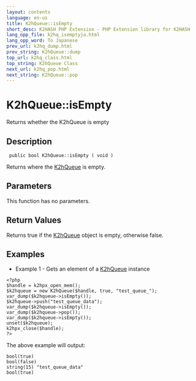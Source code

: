 ```yaml
---
layout: contents
language: en-us
title: K2hQueue::isEmpty
short_desc: K2HASH PHP Extension - PHP Extension library for K2HASH
lang_opp_file: k2hq_isemptyja.html
lang_opp_word: To Japanese
prev_url: k2hq_dump.html
prev_string: K2hQueue::dump
top_url: k2hq_class.html
top_string: K2hQueue Class
next_url: k2hq_pop.html
next_string: K2hQueue::pop
---
```


# K2hQueue::isEmpty
Returns whether the K2hQueue is empty

## Description
```
 public bool K2hQueue::isEmpty ( void )
```
Returns where the [K2hQueue](k2hq_class.html) is empty. 

## Parameters
This function has no parameters.

## Return Values
Returns true if the [K2hQueue](k2hq_class.html) object is empty, otherwise false. 

## Examples
- Example 1 - Gets an element of a [K2hQueue](k2hq_class.html) instance
```
<?php
$handle = k2hpx_open_mem();
$k2hqueue = new K2hQueue($handle, true, "test_queue_");
var_dump($k2hqueue->isEmpty());
$k2hqueue->push("test_queue_data");
var_dump($k2hqueue->isEmpty());
var_dump($k2hqueue->pop());
var_dump($k2hqueue->isEmpty());
unset($k2hqueue);
k2hpx_close($handle);
?>
```
The above example will output:
```
bool(true)
bool(false)
string(15) "test_queue_data"
bool(true)
```
